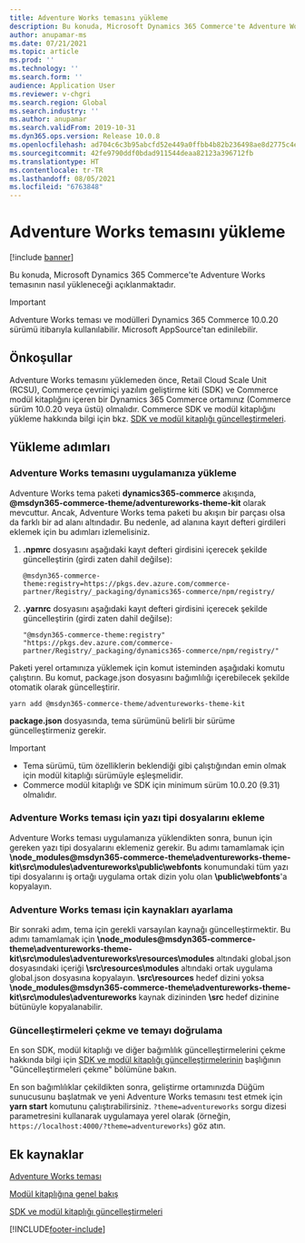 ```yaml
---
title: Adventure Works temasını yükleme
description: Bu konuda, Microsoft Dynamics 365 Commerce'te Adventure Works temasının nasıl yükleneceği açıklanmaktadır.
author: anupamar-ms
ms.date: 07/21/2021
ms.topic: article
ms.prod: ''
ms.technology: ''
ms.search.form: ''
audience: Application User
ms.reviewer: v-chgri
ms.search.region: Global
ms.search.industry: ''
ms.author: anupamar
ms.search.validFrom: 2019-10-31
ms.dyn365.ops.version: Release 10.0.8
ms.openlocfilehash: ad704c6c3b95abcfd52e449a0ffbb4b82b236498ae8d2775c4e65811de3ef503
ms.sourcegitcommit: 42fe9790ddf0bdad911544deaa82123a396712fb
ms.translationtype: HT
ms.contentlocale: tr-TR
ms.lasthandoff: 08/05/2021
ms.locfileid: "6763848"
---
```

# <a name="install-the-adventure-works-theme"></a>Adventure Works temasını yükleme

[!include [banner](includes/banner.md)]

Bu konuda, Microsoft Dynamics 365 Commerce'te Adventure Works temasının nasıl yükleneceği açıklanmaktadır. 

> [!IMPORTANT]
> Adventure Works teması ve modülleri Dynamics 365 Commerce 10.0.20 sürümü itibarıyla kullanılabilir. Microsoft AppSource'tan edinilebilir.

## <a name="prerequisites"></a>Önkoşullar

Adventure Works temasını yüklemeden önce, Retail Cloud Scale Unit (RCSU), Commerce çevrimiçi yazılım geliştirme kiti (SDK) ve Commerce modül kitaplığını içeren bir Dynamics 365 Commerce ortamınız (Commerce sürüm 10.0.20 veya üstü) olmalıdır. Commerce SDK ve modül kitaplığını yükleme hakkında bilgi için bkz. [SDK ve modül kitaplığı güncelleştirmeleri](e-commerce-extensibility/sdk-updates.md). 

## <a name="installation-steps"></a>Yükleme adımları

### <a name="install-the-adventure-works-theme-in-your-application"></a>Adventure Works temasını uygulamanıza yükleme

Adventure Works tema paketi **dynamics365-commerce** akışında, **@msdyn365-commerce-theme/adventureworks-theme-kit** olarak mevcuttur. Ancak, Adventure Works tema paketi bu akışın bir parçası olsa da farklı bir ad alanı altındadır. Bu nedenle, ad alanına kayıt defteri girdileri eklemek için bu adımları izlemelisiniz.

1. **.npmrc** dosyasını aşağıdaki kayıt defteri girdisini içerecek şekilde güncelleştirin (girdi zaten dahil değilse):

    `@msdyn365-commerce-theme:registry=https://pkgs.dev.azure.com/commerce-partner/Registry/_packaging/dynamics365-commerce/npm/registry/`

1. **.yarnrc** dosyasını aşağıdaki kayıt defteri girdisini içerecek şekilde güncelleştirin (girdi zaten dahil değilse):

    `"@msdyn365-commerce-theme:registry" "https://pkgs.dev.azure.com/commerce-partner/Registry/_packaging/dynamics365-commerce/npm/registry/"`  
    
Paketi yerel ortamınıza yüklemek için komut isteminden aşağıdaki komutu çalıştırın. Bu komut, package.json dosyasını bağımlılığı içerebilecek şekilde otomatik olarak güncelleştirir.

`yarn add @msdyn365-commerce-theme/adventureworks-theme-kit`

**package.json** dosyasında, tema sürümünü belirli bir sürüme güncelleştirmeniz gerekir.

> [!IMPORTANT]
> - Tema sürümü, tüm özelliklerin beklendiği gibi çalıştığından emin olmak için modül kitaplığı sürümüyle eşleşmelidir. 
> - Commerce modül kitaplığı ve SDK için minimum sürüm 10.0.20 (9.31) olmalıdır. 

### <a name="add-the-font-files-for-the-adventure-works-theme"></a>Adventure Works teması için yazı tipi dosyalarını ekleme

Adventure Works teması uygulamanıza yüklendikten sonra, bunun için gereken yazı tipi dosyalarını eklemeniz gerekir. Bu adımı tamamlamak için **\node_modules@msdyn365-commerce-theme\adventureworks-theme-kit\src\modules\adventureworks\public\webfonts** konumundaki tüm yazı tipi dosyalarını iş ortağı uygulama ortak dizin yolu olan **\public\webfonts**'a kopyalayın.

### <a name="set-up-the-resources-for-the-adventure-works-theme"></a>Adventure Works teması için kaynakları ayarlama

Bir sonraki adım, tema için gerekli varsayılan kaynağı güncelleştirmektir. Bu adımı tamamlamak için **\node_modules@msdyn365-commerce-theme\adventureworks-theme-kit\src\modules\adventureworks\resources\modules** altındaki global.json dosyasındaki içeriği **\src\resources\modules** altındaki ortak uygulama global.json dosyasına kopyalayın. **\src\resources** hedef dizini yoksa **\node_modules@msdyn365-commerce-theme\adventureworks-theme-kit\src\modules\adventureworks** kaynak dizininden **\src** hedef dizinine bütünüyle kopyalanabilir.

### <a name="pull-updates-and-validate-the-theme"></a>Güncelleştirmeleri çekme ve temayı doğrulama

En son SDK, modül kitaplığı ve diğer bağımlılık güncelleştirmelerini çekme hakkında bilgi için [SDK ve modül kitaplığı güncelleştirmelerinin](e-commerce-extensibility/sdk-updates.md#pull-updates) başlığının "Güncelleştirmeleri çekme" bölümüne bakın.

En son bağımlılıklar çekildikten sonra, geliştirme ortamınızda Düğüm sunucusunu başlatmak ve yeni Adventure Works temasını test etmek için **yarn start** komutunu çalıştırabilirsiniz. `?theme=adventureworks` sorgu dizesi parametresini kullanarak uygulamaya yerel olarak (örneğin, `https://localhost:4000/?theme=adventureworks`) göz atın.

## <a name="additional-resources"></a>Ek kaynaklar

[Adventure Works teması](adventure-works-theme.md)

[Modül kitaplığına genel bakış](starter-kit-overview.md)

[SDK ve modül kitaplığı güncelleştirmeleri](e-commerce-extensibility/sdk-updates.md)

[!INCLUDE[footer-include](../includes/footer-banner.md)]
